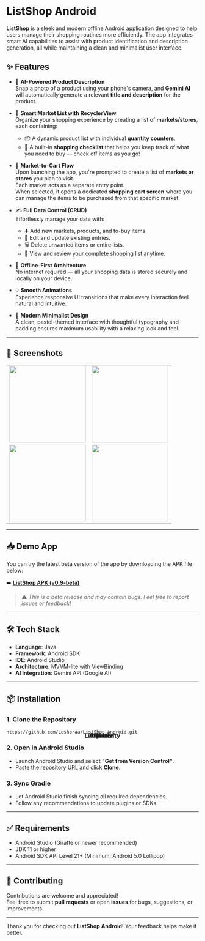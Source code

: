 # ListShop Android

**ListShop** is a sleek and modern offline Android application designed to help users manage their shopping routines more efficiently. The app integrates smart AI capabilities to assist with product identification and description generation, all while maintaining a clean and minimalist user interface.

## ✨ Features

- 🤖 **AI-Powered Product Description**  
  Snap a photo of a product using your phone's camera, and **Gemini AI** will automatically generate a relevant **title and description** for the product.

- 🛒 **Smart Market List with RecyclerView**  
  Organize your shopping experience by creating a list of **markets/stores**, each containing:
  - 📦 A dynamic product list with individual **quantity counters**.
  - 📝 A built-in **shopping checklist** that helps you keep track of what you need to buy — check off items as you go!

- 🧾 **Market-to-Cart Flow**  
  Upon launching the app, you're prompted to create a list of **markets or stores** you plan to visit.  
  Each market acts as a separate entry point.  
  When selected, it opens a dedicated **shopping cart screen** where you can manage the items to be purchased from that specific market.

- ✍️ **Full Data Control (CRUD)**  
  Effortlessly manage your data with:
  - ➕ Add new markets, products, and to-buy items.
  - 📝 Edit and update existing entries.
  - 🗑️ Delete unwanted items or entire lists.
  - 📖 View and review your complete shopping list anytime.

- 📶 **Offline-First Architecture**  
  No internet required — all your shopping data is stored securely and locally on your device.

- 💡 **Smooth Animations**  
  Experience responsive UI transitions that make every interaction feel natural and intuitive.

- 🎨 **Modern Minimalist Design**  
  A clean, pastel-themed interface with thoughtful typography and padding ensures maximum usability with a relaxing look and feel.

---

## 📱 Screenshots

<table>
  <tr>
    <td align="center">
      <img src="https://github.com/user-attachments/assets/b121786f-8696-41a2-8b42-f1a4b595c71e" width="200px"/><br>
      <strong style="position: absolute; top: 50%; left: 50%; transform: translate(-50%, -50%);">Home</strong>
    </td>
    <td align="center">
      <img src="https://github.com/user-attachments/assets/fc6143cd-c124-46dd-bc18-8dd64e218f98" width="200px"/><br>
      <strong style="position: absolute; top: 50%; left: 50%; transform: translate(-50%, -50%);">List Activity</strong>
    </td>
  </tr>
  <tr>
    <td align="center">
      <img src="https://github.com/user-attachments/assets/3703275f-cc92-458f-a9fb-cecee22fcdf2" width="200px"/><br>
      <strong style="position: absolute; top: 50%; left: 50%; transform: translate(-50%, -50%);">Update</strong>
    </td>
    <td align="center">
      <img src="https://github.com/user-attachments/assets/b0351e22-29f7-40f3-8194-596e7ca0591c" width="200px"/><br>
      <strong style="position: absolute; top: 50%; left: 50%; transform: translate(-50%, -50%);">Add Item</strong>
    </td>
  </tr>
</table>

---

## 📥 Demo App

You can try the latest beta version of the app by downloading the APK file below:

➡️ **[ListShop APK (v0.9-beta)](https://github.com/Leshoraa/ListShop-Android/releases/download/v0.9-beta/ListShop.apk)**

> ⚠️ *This is a beta release and may contain bugs. Feel free to report issues or feedback!*

---

## 🛠 Tech Stack

- **Language**: Java  
- **Framework**: Android SDK  
- **IDE**: Android Studio  
- **Architecture**: MVVM-lite with ViewBinding  
- **AI Integration**: Gemini API (Google AI)

---

## 📦 Installation

### 1. Clone the Repository

```bash
https://github.com/Leshoraa/ListShop-Android.git
```

### 2. Open in Android Studio
- Launch Android Studio and select **"Get from Version Control"**.
- Paste the repository URL and click **Clone**.

### 3. Sync Gradle
- Let Android Studio finish syncing all required dependencies.
- Follow any recommendations to update plugins or SDKs.

---

## ✅ Requirements

- Android Studio (Giraffe or newer recommended)  
- JDK 11 or higher  
- Android SDK API Level 21+ (Minimum: Android 5.0 Lollipop)

---

## 🤝 Contributing

Contributions are welcome and appreciated!  
Feel free to submit **pull requests** or open **issues** for bugs, suggestions, or improvements.

---

Thank you for checking out **ListShop Android**! Your feedback helps make it better.
